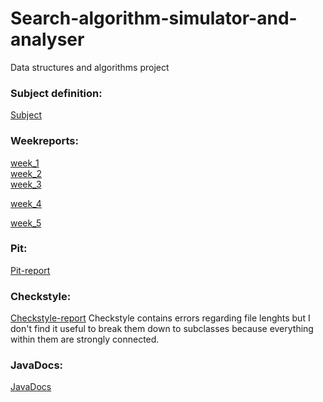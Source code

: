 # Search-algorithm-simulator-and-analyser
Data structures and algorithms project
### Subject definition:
[Subject](https://github.com/eeropu/Search-algorithm-simulator-and-analyser/blob/master/documentation/SubjectDefinition.md)
### Weekreports:
[week_1](https://github.com/eeropu/Search-algorithm-simulator-and-analyser/blob/master/documentation/Weekreports/week_1.md)  
[week_2](https://github.com/eeropu/Search-algorithm-simulator-and-analyser/blob/master/documentation/Weekreports/week_2.md)  
[week_3](https://github.com/eeropu/Search-algorithm-simulator-and-analyser/blob/master/documentation/Weekreports/week_3.md)

[week_4](https://github.com/eeropu/Search-algorithm-simulator-and-analyser/blob/master/documentation/Weekreports/week_4.md)

[week_5](https://github.com/eeropu/Search-algorithm-simulator-and-analyser/blob/master/documentation/Weekreports/week_5.md)
### Pit:
[Pit-report](https://htmlpreview.github.io/?https://github.com/eeropu/Search-algorithm-simulator-and-analyser/blob/master/documentation/pit/201704222333/index.html)
### Checkstyle:
[Checkstyle-report](https://htmlpreview.github.io/?https://github.com/eeropu/Search-algorithm-simulator-and-analyser/blob/master/documentation/checkstyle/checkstyle.html)
Checkstyle contains errors regarding file lenghts but I don't find it useful to break them down to subclasses because everything within them are strongly connected.
### JavaDocs:
[JavaDocs](https://htmlpreview.github.io/?https://github.com/eeropu/Search-algorithm-simulator-and-analyser/blob/master/documentation/javadocs/index.html)
